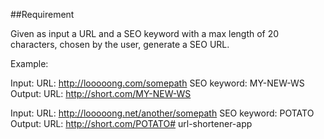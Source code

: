 ##Requirement

Given as input a URL and a SEO keyword with a max length of 20 characters, chosen by the user, generate a SEO URL.

Example:

Input:
URL: http://looooong.com/somepath
SEO keyword: MY-NEW-WS
Output: URL: http://short.com/MY-NEW-WS

Input:
URL: http://looooong.net/another/somepath
SEO keyword: POTATO
Output:
URL: http://short.com/POTATO# url-shortener-app
